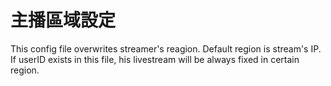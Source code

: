 # 主播區域設定

This config file overwrites streamer's reagion. Default region is stream's IP. If userID
exists in this file, his livestream will be always fixed in certain region.
